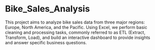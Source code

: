 # Bike_Sales_Analysis
This project aims to analyze bike sales data from three major regions: Europe, North America, and the Pacific. Using Excel, we perform basic cleaning and processing tasks, commonly referred to as ETL (Extract, Transform, Load), and build an interactive dashboard to provide insights and answer specific business questions.
